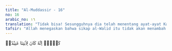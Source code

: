 ```yaml
---
title: "Al-Muddassir - 16"
no: 16
arabic_no: ١٦
translation: "Tidak bisa! Sesungguhnya dia telah menentang ayat-ayat Kami (Al-Qur'an)."
tafsir: "Allah menegaskan bahwa sikap al-Walid itu tidak akan menambah apa yang diinginkannya, karena sesungguhnya ia menentang ayat-ayat-Nya. Allah sekali-kali tidak akan mengabulkan kehendaknya. Bahkan menurut riwayat, semenjak turunnya pernyataan Allah ini, harta dan kekayaan al-Walid semakin berkurang. Anak pun begitu, meninggal satu persatu sehingga habis semua. Akhirnya al-Walid tinggal sebatang kara.\n\nAl-Walid selalu menunjukkan secara terang-terangan sikap menentang terhadap apa yang disampaikan Nabi Muhammad, berupa dalil-dalil tentang keesaan dan kekuasaan Allah, penjelasan tentang adanya hari kebangkitan, keterangan tentang risalah dan nubuat yang beliau bawa, dan lain-lain. Al-Walid menentang dengan keras wahyu Allah yang diturunkan melalui Muhammad saw. Oleh karena itu, ia berusaha pula hendak berbicara meniru gaya Al-Qur'an. Dia menganggap kalau Allah tetap hendak mengutus seorang rasul di kalangan bangsa Arab, maka tidak ada yang lebih pantas untuk menerima tugas suci itu melainkan dia sendiri. Begitulah kesombongan dan sikap keras kepala menghilangkan segala kesenangan duniawinya.\n\nSegi lain yang kita ambil dari ayat ini adalah keingkaran al-Walid terhadap Allah dikategorikan kufur 'inad, maksudnya dia tahu betul dan mengakui dengan hati kecilnya bahwa apa yang disampaikan Nabi Muhammad adalah benar, namun lidah (ucapan) tetap mengingkarinya. Inilah jenis kekafiran yang paling kotor dan keji. Seperti banyak terdapat pada masa sekarang. Hati kecil mengakui ajaran agama itu benar dan menguntungkan, namun lidah tetap menentang karena berbagai faktor."
---
```

كَلَّاۗ اِنَّهٗ كَانَ لِاٰيٰتِنَا عَنِيْدًاۗ 